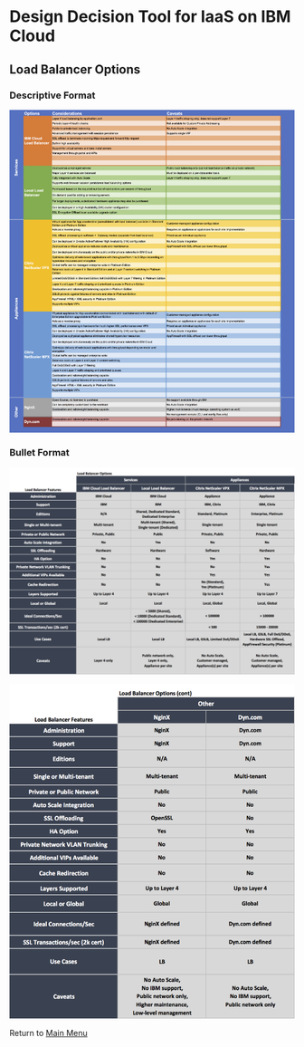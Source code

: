 # Design Decision Tool for IaaS on IBM Cloud

## Load Balancer Options

### Descriptive Format
![Descriptive Format](/images/rainbow_tool_load_balancer.png)

### Bullet Format
![Bullet Format](/images/express_tool_load_balancer1.png)

![Bullet Format](/images/express_tool_load_balancer2.png)

Return to [Main Menu](README.md)
